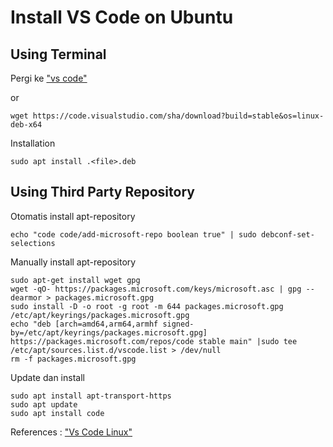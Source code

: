 # Install VS Code on Ubuntu

## Using Terminal
Pergi ke ["vs code"](https://code.visualstudio.com/sha/download?build=stable&os=linux-deb-x64)

or 
```
wget https://code.visualstudio.com/sha/download?build=stable&os=linux-deb-x64
```
Installation
```
sudo apt install .<file>.deb
```

## Using Third Party Repository
Otomatis install apt-repository
```
echo "code code/add-microsoft-repo boolean true" | sudo debconf-set-selections
```

Manually install apt-repository
```
sudo apt-get install wget gpg
wget -qO- https://packages.microsoft.com/keys/microsoft.asc | gpg --dearmor > packages.microsoft.gpg
sudo install -D -o root -g root -m 644 packages.microsoft.gpg /etc/apt/keyrings/packages.microsoft.gpg
echo "deb [arch=amd64,arm64,armhf signed-by=/etc/apt/keyrings/packages.microsoft.gpg] https://packages.microsoft.com/repos/code stable main" |sudo tee /etc/apt/sources.list.d/vscode.list > /dev/null
rm -f packages.microsoft.gpg
```

Update dan install
```
sudo apt install apt-transport-https
sudo apt update
sudo apt install code
```

References : ["Vs Code Linux"](https://code.visualstudio.com/docs/setup/linux)
